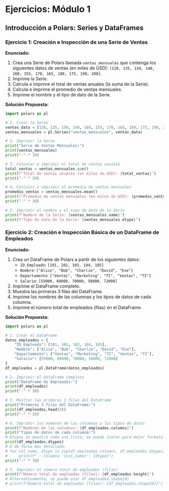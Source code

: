 # Ejercicios: Módulo 1

## Introducción a Polars: Series y DataFrames

### Ejercicio 1: Creación e Inspección de una Serie de Ventas

**Enunciado:**
1.  Crea una Serie de Polars llamada `ventas_mensuales` que contenga los siguientes datos de ventas (en miles de USD): `[120, 135, 150, 140, 160, 155, 170, 165, 180, 175, 190, 200]`.
2.  Imprime la Serie.
3.  Calcula e imprime el total de ventas anuales (la suma de la Serie).
4.  Calcula e imprime el promedio de ventas mensuales.
5.  Imprime el nombre y el tipo de dato de la Serie.

**Solución Propuesta:**
```python
import polars as pl

# 1. Crear la Serie
ventas_data = [120, 135, 150, 140, 160, 155, 170, 165, 180, 175, 190, 200]
ventas_mensuales = pl.Series("ventas_mensuales", ventas_data)

# 2. Imprimir la Serie
print("Serie de Ventas Mensuales:")
print(ventas_mensuales)
print("-" * 30)

# 3. Calcular e imprimir el total de ventas anuales
total_ventas = ventas_mensuales.sum()
print(f"Total de ventas anuales (en miles de USD): {total_ventas}")
print("-" * 30)

# 4. Calcular e imprimir el promedio de ventas mensuales
promedio_ventas = ventas_mensuales.mean()
print(f"Promedio de ventas mensuales (en miles de USD): {promedio_ventas}")
print("-" * 30)

# 5. Imprimir el nombre y el tipo de dato de la Serie
print(f"Nombre de la Serie: {ventas_mensuales.name}")
print(f"Tipo de dato de la Serie: {ventas_mensuales.dtype}")
```

### Ejercicio 2: Creación e Inspección Básica de un DataFrame de Empleados

**Enunciado:**
1.  Crea un DataFrame de Polars a partir de los siguientes datos:
    *   `ID_Empleado`: `[101, 102, 103, 104, 105]`
    *   `Nombre`: `["Alice", "Bob", "Charlie", "David", "Eve"]`
    *   `Departamento`: `["Ventas", "Marketing", "TI", "Ventas", "TI"]`
    *   `Salario`: `[55000, 60000, 70000, 58000, 72000]`
2.  Imprime el DataFrame completo.
3.  Muestra las primeras 3 filas del DataFrame.
4.  Imprime los nombres de las columnas y los tipos de datos de cada columna.
5.  Imprime el número total de empleados (filas) en el DataFrame.

**Solución Propuesta:**
```python
import polars as pl

# 1. Crear el DataFrame
datos_empleados = {
    "ID_Empleado": [101, 102, 103, 104, 105],
    "Nombre": ["Alice", "Bob", "Charlie", "David", "Eve"],
    "Departamento": ["Ventas", "Marketing", "TI", "Ventas", "TI"],
    "Salario": [55000, 60000, 70000, 58000, 72000]
}
df_empleados = pl.DataFrame(datos_empleados)

# 2. Imprimir el DataFrame completo
print("DataFrame de Empleados:")
print(df_empleados)
print("-" * 30)

# 3. Mostrar las primeras 3 filas del DataFrame
print("Primeras 3 filas del DataFrame:")
print(df_empleados.head(3))
print("-" * 30)

# 4. Imprimir los nombres de las columnas y los tipos de datos
print(f"Nombres de las columnas: {df_empleados.columns}")
print("Tipos de datos de cada columna:")
# Dtypes se muestra como una lista, se puede iterar para mejor formato si se desea
print(df_empleados.dtypes) 
# O de forma más detallada:
# for col_name, dtype in zip(df_empleados.columns, df_empleados.dtypes):
#     print(f" - Columna '{col_name}': {dtype}")
print("-" * 30)

# 5. Imprimir el número total de empleados (filas)
print(f"Número total de empleados (filas): {df_empleados.height}")
# Alternativamente, se puede usar df_empleados.shape[0]
# print(f"Número total de empleados (filas): {df_empleados.shape[0]}")
```
